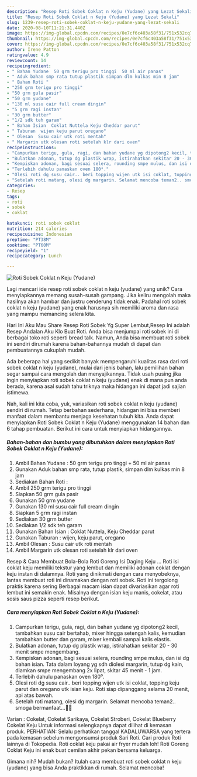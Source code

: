 ```yaml
---
description: "Resep Roti Sobek Coklat n Keju (Yudane) yang Lezat Sekali"
title: "Resep Roti Sobek Coklat n Keju (Yudane) yang Lezat Sekali"
slug: 1239-resep-roti-sobek-coklat-n-keju-yudane-yang-lezat-sekali
date: 2020-08-10T11:21:31.440Z
image: https://img-global.cpcdn.com/recipes/0e7cf6c403a58f31/751x532cq70/roti-sobek-coklat-n-keju-yudane-foto-resep-utama.jpg
thumbnail: https://img-global.cpcdn.com/recipes/0e7cf6c403a58f31/751x532cq70/roti-sobek-coklat-n-keju-yudane-foto-resep-utama.jpg
cover: https://img-global.cpcdn.com/recipes/0e7cf6c403a58f31/751x532cq70/roti-sobek-coklat-n-keju-yudane-foto-resep-utama.jpg
author: Irene Patton
ratingvalue: 4.9
reviewcount: 14
recipeingredient:
- " Bahan Yudane  50 grm terigu pro tinggi  50 ml air panas"
- " Aduk bahan smp rata tutup plastik simpan dlm kulkas min 8 jam"
- " Bahan Roti "
- "250 grm terigu pro tinggi"
- "50 grm gula pasir"
- "50 grm yudane"
- "130 ml susu cair full cream dingin"
- "5 grm ragi instan"
- "30 grm butter"
- "1/2 sdk teh garam"
- " Bahan Isian  Coklat Nuttela Keju Cheddar parut"
- " Taburan  wijen keju parut oregano"
- " Olesan  Susu cair utk roti mentah"
- " Margarin utk olesan roti setelah klr dari oven"
recipeinstructions:
- "Campurkan terigu, gula, ragi, dan bahan yudane yg dipotong2 kecil, tambahkan susu cair bertahab, mixer hingga setengah kalis, kemudian tambahkan butter dan garam, mixer kembali sampai kalis elastis."
- "Bulatkan adonan, tutup dg plastik wrap, istirahatkan sekitar 20 - 30 menit smpe mengembang."
- "Kempiskan adonan, bagi sesuai selera, rounding smpe mulus, dan isi dg bahan isian. Tata dalam loyang yg sdh diolesi margarin, tutup dg kain, diamkan smpe mengembang 2x lipat, skitar 45 menit - 1 jam."
- "Terlebih dahulu panaskan oven 180⁰."
- "Olesi roti dg susu cair.. beri topping wijen utk isi coklat, topping keju parut dan oregano utk isian keju. Roti siap dipanggang selama 20 menit, api atas bawah."
- "Setelah roti matang, olesi dg margarin. Selamat mencoba teman2.. smoga bermanfaat...🙏😊"
categories:
- Resep
tags:
- roti
- sobek
- coklat

katakunci: roti sobek coklat 
nutrition: 214 calories
recipecuisine: Indonesian
preptime: "PT38M"
cooktime: "PT60M"
recipeyield: "1"
recipecategory: Lunch

---
```



![Roti Sobek Coklat n Keju (Yudane)](https://img-global.cpcdn.com/recipes/0e7cf6c403a58f31/751x532cq70/roti-sobek-coklat-n-keju-yudane-foto-resep-utama.jpg)

Lagi mencari ide resep roti sobek coklat n keju (yudane) yang unik? Cara menyiapkannya memang susah-susah gampang. Jika keliru mengolah maka hasilnya akan hambar dan justru cenderung tidak enak. Padahal roti sobek coklat n keju (yudane) yang enak harusnya sih memiliki aroma dan rasa yang mampu memancing selera kita.

Hari Ini Aku Mau Share Resep Roti Sobek Yg Super Lembut,Resep Ini adalah Resep Andalan Aku Klo Buat Roti. Anda bisa menjumpai roti sobek ini di berbagai toko roti seperti bread talk. Namun, Anda bisa membuat roti sobek ini sendiri dirumah karena bahan-bahannya mudah di dapat dan pembuatannya cukuplah mudah.

Ada beberapa hal yang sedikit banyak mempengaruhi kualitas rasa dari roti sobek coklat n keju (yudane), mulai dari jenis bahan, lalu pemilihan bahan segar sampai cara mengolah dan menyajikannya. Tidak usah pusing jika ingin menyiapkan roti sobek coklat n keju (yudane) enak di mana pun anda berada, karena asal sudah tahu triknya maka hidangan ini dapat jadi sajian istimewa.


Nah, kali ini kita coba, yuk, variasikan roti sobek coklat n keju (yudane) sendiri di rumah. Tetap berbahan sederhana, hidangan ini bisa memberi manfaat dalam membantu menjaga kesehatan tubuh kita. Anda dapat menyiapkan Roti Sobek Coklat n Keju (Yudane) menggunakan 14 bahan dan 6 tahap pembuatan. Berikut ini cara untuk menyiapkan hidangannya.

<!--inarticleads1-->

##### Bahan-bahan dan bumbu yang dibutuhkan dalam menyiapkan Roti Sobek Coklat n Keju (Yudane):

1. Ambil  Bahan Yudane : 50 grm terigu pro tinggi + 50 ml air panas
1. Gunakan  Aduk bahan smp rata, tutup plastik, simpan dlm kulkas min 8 jam
1. Sediakan  Bahan Roti :
1. Ambil 250 grm terigu pro tinggi
1. Siapkan 50 grm gula pasir
1. Gunakan 50 grm yudane
1. Gunakan 130 ml susu cair full cream dingin
1. Siapkan 5 grm ragi instan
1. Sediakan 30 grm butter
1. Sediakan 1/2 sdk teh garam
1. Gunakan  Bahan Isian : Coklat Nuttela, Keju Cheddar parut
1. Gunakan  Taburan : wijen, keju parut, oregano
1. Ambil  Olesan : Susu cair utk roti mentah
1. Ambil  Margarin utk olesan roti setelah klr dari oven


Resep &amp; Cara Membuat Bola-Bola Roti Goreng Isi Daging Keju … Roti isi coklat keju memiliki tekstur yang lembut dan memiliki adonan coklat dengan keju instan di dalamnya. Roti yang dinikmati dengan cara menyobeknya, lantas membuat roti ini dinamakan dengan roti sobek. Roti ini tergolong praktis karena sering Berbagai macam isian dapat divariasikan agar roti lembut ini semakin enak. Misalnya dengan isian keju manis, cokelat, atau sosis saus pizza seperti resep berikut. 

<!--inarticleads2-->

##### Cara menyiapkan Roti Sobek Coklat n Keju (Yudane):

1. Campurkan terigu, gula, ragi, dan bahan yudane yg dipotong2 kecil, tambahkan susu cair bertahab, mixer hingga setengah kalis, kemudian tambahkan butter dan garam, mixer kembali sampai kalis elastis.
1. Bulatkan adonan, tutup dg plastik wrap, istirahatkan sekitar 20 - 30 menit smpe mengembang.
1. Kempiskan adonan, bagi sesuai selera, rounding smpe mulus, dan isi dg bahan isian. Tata dalam loyang yg sdh diolesi margarin, tutup dg kain, diamkan smpe mengembang 2x lipat, skitar 45 menit - 1 jam.
1. Terlebih dahulu panaskan oven 180⁰.
1. Olesi roti dg susu cair.. beri topping wijen utk isi coklat, topping keju parut dan oregano utk isian keju. Roti siap dipanggang selama 20 menit, api atas bawah.
1. Setelah roti matang, olesi dg margarin. Selamat mencoba teman2.. smoga bermanfaat...🙏😊


Varian : Cokelat, Cokelat Sarikaya, Cokelat Stroberi, Cokelat Blueberry Cokelat Keju Untuk informasi selengkapnya dapat dilihat di kemasan produk. PERHATIAN: Selalu perhatikan tanggal KADALUWARSA yang tertera pada kemasan sebelum mengonsumsi produk Sari Roti. Cari produk Roti lainnya di Tokopedia. Roti coklat keju pakai air fryer mudah loh! Roti Goreng Coklat Keju ini enak buat cemilan akhir pekan bersama keluarga. 

Gimana nih? Mudah bukan? Itulah cara membuat roti sobek coklat n keju (yudane) yang bisa Anda praktikkan di rumah. Selamat mencoba!
